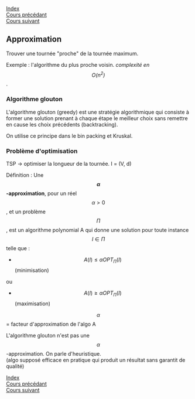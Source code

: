 <script type="text/javascript" src="https://cdnjs.cloudflare.com/ajax/libs/mathjax/2.7.7/latest.js?config=TeX-MML-AM_CHTML"></script>

[Index](./index.md)  
[Cours précédant](./cours_5.md)  
[Cours suivant](./cours_7.md)

## Approximation

Trouver une tournée "proche" de la tournée maximum.

Exemple : l'algorithme du plus proche voisin. *complexité en $$O(n^2)$$*.  


### Algorithme glouton

L'algorithme glouton (greedy) est une stratégie algorithmique qui consiste à former une solution prenant à chaque étape le meilleur choix sans remettre en cause les choix précédents (backtracking).

On utilise ce principe dans le bin packing et Kruskal.

### Problème d'optimisation

TSP -> optimiser la longueur de la tournée. I = (V, d)

Définition : Une **$$\alpha$$-approximation**, pour un réel $$\alpha > 0$$, et un problème $$\Pi$$, est un algorithme polynomial A qui donne une solution pour toute instance $$I \in \Pi$$ telle que :
- $$A(I) \leq \alpha OPT_{\Pi}(I)$$ (minimisation)

ou
- $$A(I) \geq \alpha OPT_{\Pi}(I)$$ (maximisation)

$$\alpha$$ = facteur d'approximation de l'algo A

L'algorithme glouton n'est pas une $$\alpha$$-approximation. On parle d'heuristique.  
(algo supposé efficace en pratique qui produit un résultat sans garantit de qualité)

[Index](./index.md)  
[Cours précédant](./cours_5.md)  
[Cours suivant](./cours_7.md)
